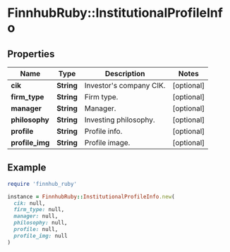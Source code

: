 # FinnhubRuby::InstitutionalProfileInfo

## Properties

| Name | Type | Description | Notes |
| ---- | ---- | ----------- | ----- |
| **cik** | **String** | Investor&#39;s company CIK. | [optional] |
| **firm_type** | **String** | Firm type. | [optional] |
| **manager** | **String** | Manager. | [optional] |
| **philosophy** | **String** | Investing philosophy. | [optional] |
| **profile** | **String** | Profile info. | [optional] |
| **profile_img** | **String** | Profile image. | [optional] |

## Example

```ruby
require 'finnhub_ruby'

instance = FinnhubRuby::InstitutionalProfileInfo.new(
  cik: null,
  firm_type: null,
  manager: null,
  philosophy: null,
  profile: null,
  profile_img: null
)
```

